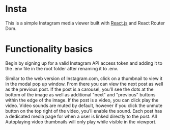 # Insta
This is a simple Instagram media viewer built with [React.js](https://github.com/facebookincubator/create-react-app) and React Router Dom.

# Functionality basics
Begin by signing up for a valid Instagram API access token and adding it to the .env file in the root folder after renaming it to .env.

Similar to the web version of Instagram.com, click on a thumbnail to view it in the modal pop up window. From there you can view the next post as well as the previous post. If the post is a carousel, you'll see the dots at the bottom of the image as well as additional "next" and "previous" buttons within the edge of the image. If the post is a video, you can click play the video. Video sounds are muted by default, however if you click the unmute button on the top right of the video, you'll enable the sound. Each post has a dedicated media page for when a user is linked directly to the post. All Autoplaying video thumbnails will only play while visible in the viewport.
